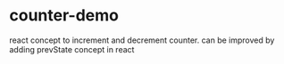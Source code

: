 # counter-demo
react concept to increment and decrement counter. can be improved by adding prevState concept in react 
